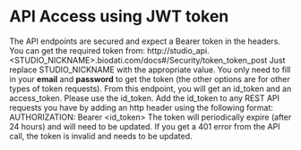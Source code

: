 # API Access using JWT token

The API endpoints are secured and expect a Bearer token in the headers.
You can get the required token from:
http://studio\_api.<STUDIO\_NICKNAME>.biodati.com/docs#/Security/token\_token\_post
Just replace STUDIO\_NICKNAME with the appropriate value.
You only need to fill in your  **email**  and  **password**  to get the token (the other options are for other types of token requests).
From this endpoint, you will get an id\_token and an access\_token. Please use the id\_token.
Add the id\_token to any REST API requests you have by adding an http header using the following format:
AUTHORIZATION: Bearer <id\_token>
The token will periodically expire (after 24 hours) and will need to be updated. If you get a 401 error from the API call, the token is invalid and needs to be updated.
